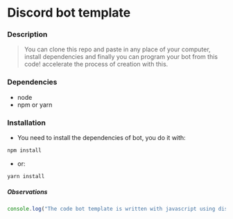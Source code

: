 # Discord bot template

### Description

 > You can clone this repo and paste in any place of your computer, install dependencies and finally you can program your bot from this code! accelerate the process of creation with this.

 ### Dependencies

 - node
 - npm or yarn
 ### Installation

 - You need to install the dependencies of bot, you do it with:
 ```bash
npm install
 ```

 - or:
```bash
yarn install
 ```

##### Observations
```js
console.log("The code bot template is written with javascript using discord.js main library && the bot is for discord, of course");
```
